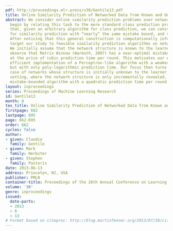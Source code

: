 ```yaml
---
pdf: http://proceedings.mlr.press/v30/Gentile13.pdf
title: Online Similarity Prediction of Networked Data from Known and Unknown Graphs
abstract: We consider online similarity prediction problems over networked data. We
  begin by relating this task to the more standard class prediction problem, showing
  that, given an arbitrary algorithm for class prediction, we can construct an algorithm
  for similarity prediction with “nearly” the same mistake bound, and vice versa.
  After noticing that this general construction is computationally infeasible, we
  target our study to feasible similarity prediction algorithms on networked data.
  We initially assume that the network structure is known to the learner. Here we
  observe that Matrix Winnow (Warmuth, 2007) has a near-optimal mistake guarantee,
  at the price of cubic prediction time per round. This motivates our effort for an
  efficient implementation of a Perceptron-like algorithm with a weaker mistake guarantee
  but with only poly-logarithmic prediction time. Our focus then turns to the challenging
  case of networks whose structure is initially unknown to the learner. In this novel
  setting, where the network structure is only incrementally revealed, we obtain a
  mistake-bounded algorithm with a quadratic prediction time per round.
layout: inproceedings
series: Proceedings of Machine Learning Research
id: Gentile13
month: 0
tex_title: Online Similarity Prediction of Networked Data from Known and Unknown Graphs
firstpage: 662
lastpage: 695
page: 662-695
order: 662
cycles: false
author:
- given: Claudio
  family: Gentile
- given: Mark
  family: Herbster
- given: Stephen
  family: Pasteris
date: 2013-06-13
address: Princeton, NJ, USA
publisher: PMLR
container-title: Proceedings of the 26th Annual Conference on Learning Theory
volume: '30'
genre: inproceedings
issued:
  date-parts:
  - 2013
  - 6
  - 13
# Format based on citeproc: http://blog.martinfenner.org/2013/07/30/citeproc-yaml-for-bibliographies/
---
```

